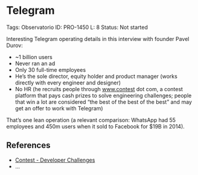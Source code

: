 # Telegram

Tags: Observatorio
ID: PRO-1450
L: 8
Status: Not started

Interesting Telegram operating details in this interview with founder Pavel Durov:

- ~1 billion users
- Never ran an ad
- Only 30 full-time employees
- He’s the sole director, equity holder and product manager (works directly with every engineer and designer)
- No HR (he recruits people through www.contest dot com, a contest platform that pays cash prizes to solve engineering challenges; people that win a lot are considered “the best of the best of the best” and may get an offer to work with Telegram)

That’s one lean operation (a relevant comparison: WhatsApp had 55 employees and 450m users when it sold to Facebook for $19B in 2014).

## References

- [Contest - Developer Challenges](https://contest.com/)
- …